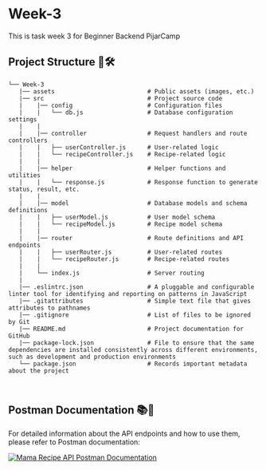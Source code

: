 # Week-3
 
This is task week 3 for Beginner Backend PijarCamp

## Project Structure 📂🛠️

```
└── Week-3
   |── assets                          # Public assets (images, etc.)
   |── src                             # Project source code
   |    |── config                     # Configuration files
   |    |   └── db.js                  # Database configuration settings
   |    |   
   |    |── controller                 # Request handlers and route controllers
   |    |   ├── userController.js      # User-related logic
   |    |   └── recipeController.js    # Recipe-related logic
   |    |
   |    |── helper                     # Helper functions and utilities
   |    |   └── response.js            # Response function to generate status, result, etc.
   |    |
   |    |── model                      # Database models and schema definitions
   |    |   ├── userModel.js           # User model schema
   |    |   └── recipeModel.js         # Recipe model schema
   |    |
   |    |── router                     # Route definitions and API endpoints
   |    |   ├── userRouter.js          # User-related routes
   |    |   └── recipeRouter.js        # Recipe-related routes
   |    |
   |    └── index.js                   # Server routing
   |
   |── .eslintrc.json                  # A pluggable and configurable linter tool for identifying and reporting on patterns in JavaScript
   |── .gitattributes                  # Simple text file that gives attributes to pathnames
   |── .gitignore                      # List of files to be ignored by Git
   |── README.md                       # Project documentation for GitHub
   |── package-lock.json               # File to ensure that the same dependencies are installed consistently across different environments, such as development and production environments
   └── package.json                    # Records important metadata about the project

  

```

## Postman Documentation 📚📝

For detailed information about the API endpoints and how to use them, please refer to Postman documentation:

[![Mama Recipe API Postman Documentation](https://run.pstmn.io/button.svg)](https://documenter.getpostman.com/view/29237155/2s9YkkeN63)

